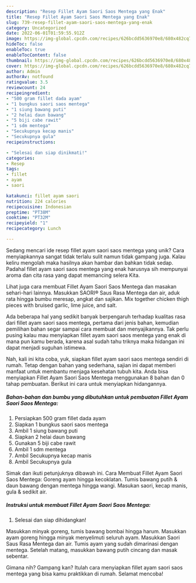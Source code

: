 ```yaml
---
description: "Resep Fillet Ayam Saori Saos Mentega yang Enak"
title: "Resep Fillet Ayam Saori Saos Mentega yang Enak"
slug: 739-resep-fillet-ayam-saori-saos-mentega-yang-enak
category: Uncategorized
date: 2022-06-01T01:59:55.912Z
image: https://img-global.cpcdn.com/recipes/626bcdd5636970e8/680x482cq70/fillet-ayam-saori-saos-mentega-foto-resep-utama.jpg
hideToc: false
enableToc: true
enableTocContent: false
thumbnail: https://img-global.cpcdn.com/recipes/626bcdd5636970e8/680x482cq70/fillet-ayam-saori-saos-mentega-foto-resep-utama.jpg
cover: https://img-global.cpcdn.com/recipes/626bcdd5636970e8/680x482cq70/fillet-ayam-saori-saos-mentega-foto-resep-utama.jpg
author: Admin
authorAv: notfound
ratingvalue: 3.5
reviewcount: 24
recipeingredient:
- "500 gram fillet dada ayam"
- "1 bungkus saori saos mentega"
- "1 siung bawang puti"
- "2 helai daun bawang"
- "5 biji cabe rawit"
- "1 sdm mentega"
- "Secukupnya kecap manis"
- "Secukupnya gula"
recipeinstructions:

- "Selesai dan siap dinikmati!"
categories:
- Resep
tags:
- fillet
- ayam
- saori

katakunci: fillet ayam saori 
nutrition: 224 calories
recipecuisine: Indonesian
preptime: "PT38M"
cooktime: "PT32M"
recipeyield: "1"
recipecategory: Lunch

---
```





Sedang mencari ide resep fillet ayam saori saos mentega yang unik? Cara menyiapkannya sangat tidak terlalu sulit namun tidak gampang juga. Kalau keliru mengolah maka hasilnya akan hambar dan bahkan tidak sedap. Padahal fillet ayam saori saos mentega yang enak harusnya sih mempunyai aroma dan cita rasa yang dapat memancing selera Kita.





Lihat juga cara membuat Fillet Ayam Saori Saos Mentega dan masakan sehari-hari lainnya. Masukkan SAORI® Saus Rasa Mentega dan air, aduk rata hingga bumbu meresap, angkat dan sajikan. Mix together chicken thigh pieces with bruised garlic, lime juice, and salt.

Ada beberapa hal yang sedikit banyak berpengaruh terhadap kualitas rasa dari fillet ayam saori saos mentega, pertama dari jenis bahan, kemudian pemilihan bahan segar sampai cara membuat dan menyajikannya. Tak perlu pusing kalau mau menyiapkan fillet ayam saori saos mentega yang enak di mana pun kamu berada, karena asal sudah tahu triknya maka hidangan ini dapat menjadi suguhan istimewa.






Nah, kali ini kita coba, yuk, siapkan fillet ayam saori saos mentega sendiri di rumah. Tetap dengan bahan yang sederhana, sajian ini dapat memberi manfaat untuk membantu menjaga kesehatan tubuh kita. Anda bisa menyiapkan Fillet Ayam Saori Saos Mentega menggunakan 8 bahan dan 0 tahap pembuatan. Berikut ini cara untuk menyiapkan hidangannya.

<!--inarticleads1-->

##### Bahan-bahan dan bumbu yang dibutuhkan untuk pembuatan Fillet Ayam Saori Saos Mentega:

1. Persiapkan 500 gram fillet dada ayam
1. Siapkan 1 bungkus saori saos mentega
1. Ambil 1 siung bawang puti
1. Siapkan 2 helai daun bawang
1. Gunakan 5 biji cabe rawit
1. Ambil 1 sdm mentega
1. Ambil Secukupnya kecap manis
1. Ambil Secukupnya gula


Simak dan ikuti petunjuknya dibawah ini. Cara Membuat Fillet Ayam Saori Saos Mentega: Goreng ayam hingga kecoklatan. Tumis bawang putih &amp; daun bawang dengan mentega hingga wangi. Masukan saori, kecap manis, gula &amp; sedikit air. 

<!--inarticleads2-->

##### Instruksi untuk membuat Fillet Ayam Saori Saos Mentega:


1. Selesai dan siap dihidangkan!

Masukkan minyak goreng, tumis bawang bombai hingga harum. Masukkan ayam goreng hingga minyak menyelimuti seluruh ayam. Masukkan Saori Saus Rasa Mentega dan air. Tumis ayam yang sudah dimarinasi dengan mentega. Setelah matang, masukkan bawang putih cincang dan masak sebentar. 

Gimana nih? Gampang kan? Itulah cara menyiapkan fillet ayam saori saos mentega yang bisa kamu praktikkan di rumah. Selamat mencoba!
